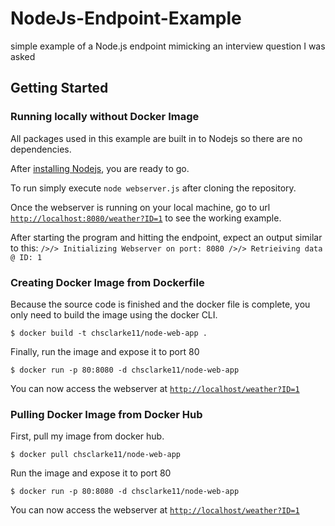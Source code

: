 # NodeJs-Endpoint-Example
simple example of a Node.js endpoint mimicking an interview question I was asked

## Getting Started

### Running locally without Docker Image

All packages used in this example are built in to Nodejs so there are no dependencies.

After [installing Nodejs](https://nodejs.org/en/download/), you are ready to go.

To run simply execute `node webserver.js` after cloning the repository.

Once the webserver is running on your local machine, go to url [`http://localhost:8080/weather?ID=1`](http://localhost:8080/weather?ID=1) to see the working example.

After starting the program and hitting the endpoint, expect an output similar to this:
`
/>/> Initializing Webserver on port: 8080
/>/> Retrieiving data @ ID: 1
`
### Creating Docker Image from Dockerfile

Because the source code is finished and the docker file is complete, you only need to build the image using the docker CLI.

`$ docker build -t chsclarke11/node-web-app .`

Finally, run the image and expose it to port 80 

`$ docker run -p 80:8080 -d chsclarke11/node-web-app`

You can now access the webserver at [`http://localhost/weather?ID=1`](http://localhost/weather?ID=1)

### Pulling Docker Image from Docker Hub

First, pull my image from docker hub.

`$ docker pull chsclarke11/node-web-app`

Run the image and expose it to port 80 

`$ docker run -p 80:8080 -d chsclarke11/node-web-app`

You can now access the webserver at [`http://localhost/weather?ID=1`](http://localhost/weather?ID=1)

